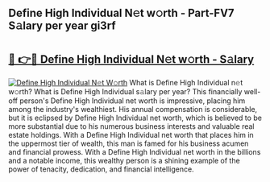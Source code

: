 ## Define High Individual N𝚎t w𝚘rth - Part-FV7 S𝚊lary per year gi3rf

# <h2><a href="http://gc36enm.nevu.top/?p=Define+High+Individual">🔗 👉🔴 Define High Individual N𝚎t w𝚘rth - S𝚊lary</a></h2>

[![Define High Individual N𝚎t W𝚘rth](https://i.imgur.com/Oavwk0R.jpeg)](http://gc36enm.nevu.top/?p=Define+High+Individual)
What is Define High Individual n𝚎t w𝚘rth? What is Define High Individual s𝚊lary per year?
This financially well-off person's Define High Individual net worth is impressive, placing him among the industry's wealthiest. His annual compensation is considerable, but it is eclipsed by Define High Individual net worth, which is believed to be more substantial due to his numerous business interests and valuable real estate holdings. With a Define High Individual net worth that places him in the uppermost tier of wealth, this man is famed for his business acumen and financial prowess. With a Define High Individual net worth in the billions and a notable income, this wealthy person is a shining example of the power of tenacity, dedication, and financial intelligence.
